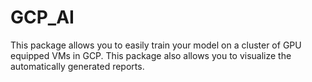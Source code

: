 # GCP_AI
This package allows you to easily train your model on a cluster of GPU equipped VMs in GCP. 
This package also allows you to visualize the automatically generated reports. 